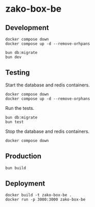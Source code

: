 # zako-box-be

## Development

```
docker compose down
docker compose up -d --remove-orhpans

bun db:migrate
bun dev
```

## Testing

Start the database and redis containers.

```
docker compose down
docker compose up -d --remove-orphans
```

Run the tests.

```
bun db:migrate
bun test
```

Stop the database and redis containers.

```
docker compose down
```

## Production

```
bun build
```

## Deployment

```
docker build -t zako-box-be .
docker run -p 3000:3000 zako-box-be
```
